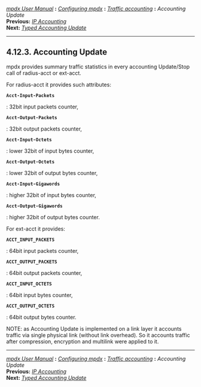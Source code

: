 [*mpdx User Manual*](README.md) **:** [*Configuring mpdx*](mpd17.md)
**:** [*Traffic accounting*](mpd33.md) **:** *Accounting Update*\
**Previous:** [*IP Accounting*](mpd35.md)\
**Next:** [*Typed Accounting Update*](mpd37.md)

------------------------------------------------------------------------

## 4.12.3. Accounting Update

mpdx provides summary traffic statistics in every accounting Update/Stop
call of radius-acct or ext-acct.

For radius-acct it provides such attributes:

**`Acct-Input-Packets`**

:   32bit input packets counter,

**`Acct-Output-Packets`**

:   32bit output packets counter,

**`Acct-Input-Octets`**

:   lower 32bit of input bytes counter,

**`Acct-Output-Octets`**

:   lower 32bit of output bytes counter,

**`Acct-Input-Gigawords`**

:   higher 32bit of input bytes counter,

**`Acct-Output-Gigawords`**

:   higher 32bit of output bytes counter.

For ext-acct it provides:

**`ACCT_INPUT_PACKETS`**

:   64bit input packets counter,

**`ACCT_OUTPUT_PACKETS`**

:   64bit output packets counter,

**`ACCT_INPUT_OCTETS`**

:   64bit input bytes counter,

**`ACCT_OUTPUT_OCTETS`**

:   64bit output bytes counter.

NOTE: as Accounting Update is implemented on a link layer it accounts
traffic via single physical link (without link overhead). So it accounts
traffic after compression, encryption and multilink were applied to it.

------------------------------------------------------------------------

[*mpdx User Manual*](README.md) **:** [*Configuring mpdx*](mpd17.md)
**:** [*Traffic accounting*](mpd33.md) **:** *Accounting Update*\
**Previous:** [*IP Accounting*](mpd35.md)\
**Next:** [*Typed Accounting Update*](mpd37.md)
